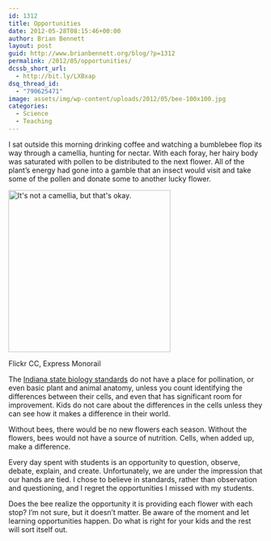 ```yaml
---
id: 1312
title: Opportunities
date: 2012-05-28T08:15:46+00:00
author: Brian Bennett
layout: post
guid: http://www.brianbennett.org/blog/?p=1312
permalink: /2012/05/opportunities/
dcssb_short_url:
  - http://bit.ly/LXBxap
dsq_thread_id:
  - "790625471"
image: assets/img/wp-content/uploads/2012/05/bee-100x100.jpg
categories:
  - Science
  - Teaching
---
```

I sat outside this morning drinking coffee and watching a bumblebee flop its way through a camellia, hunting for nectar. With each foray, her hairy body was saturated with pollen to be distributed to the next flower. All of the plant&#8217;s energy had gone into a gamble that an insect would visit and take some of the pollen and donate some to another lucky flower.

<div style="max-width: 330px" class="wp-caption aligncenter">
  <a href="http://farm4.staticflickr.com/3157/2748353526_83318d072a_n.jpg"><img class=" " src="http://farm4.staticflickr.com/3157/2748353526_83318d072a_n.jpg" alt="It's not a camellia, but that's okay." width="320" height="320" /></a>

  <p class="wp-caption-text">
    Flickr CC, Express Monorail
  </p>
</div>

The [Indiana state biology standards](http://www.doe.in.gov/sites/default/files/standards/science/2010-Science-BiologyI.pdf) do not have a place for pollination, or even basic plant and animal anatomy, unless you count identifying the differences between their cells, and even that has significant room for improvement. Kids do not care about the differences in the cells unless they can see how it makes a difference in their world.

Without bees, there would be no new flowers each season. Without the flowers, bees would not have a source of nutrition. Cells, when added up, make a difference.

Every day spent with students is an opportunity to question, observe, debate, explain, and create. Unfortunately, we are under the impression that our hands are tied. I chose to believe in standards, rather than observation and questioning, and I regret the opportunities I missed with my students.

Does the bee realize the opportunity it is providing each flower with each stop? I&#8217;m not sure, but it doesn&#8217;t matter. Be aware of the moment and let learning opportunities happen. Do what is right for your kids and the rest will sort itself out.
